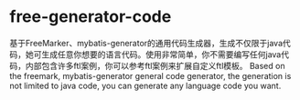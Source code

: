 # free-generator-code


基于FreeMarker、mybatis-generator的通用代码生成器，生成不仅限于java代码，她可生成任意你想要的语言代码。使用非常简单，你不需要编写任何java代码，内部包含许多ftl案例，你可以参考ftl案例来扩展自定义ftl模板。 Based on the freemark, mybatis-generator general code generator, the generation is not limited to java code, you can generate any language code you want.
